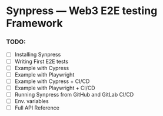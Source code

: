 # Synpress — Web3 E2E testing Framework



### TODO:&#x20;

* [ ] Installing Synpress&#x20;
* [ ] Writing First E2E tests&#x20;
* [ ] Example with Cypress&#x20;
* [ ] Example with Playwright&#x20;
* [ ] Example with Cypress + CI/CD&#x20;
* [ ] Example with Playwright + CI/CD
* [ ] Running Synpress from GitHub and GitLab CI/CD&#x20;
* [ ] Env. variables&#x20;
* [ ] Full API Reference &#x20;
